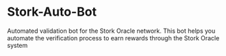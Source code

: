 # Stork-Auto-Bot
Automated validation bot for the Stork Oracle network. This bot helps you automate the verification process to earn rewards through the Stork Oracle system
